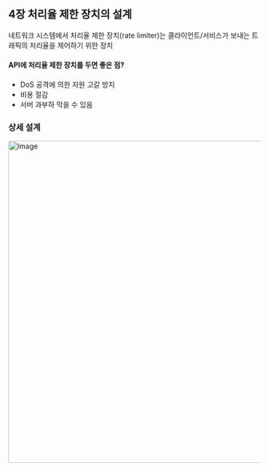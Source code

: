 ## 4장 처리율 제한 장치의 설계
네트워크 시스템에서 처리율 제한 장치(rate limiter)는 클라이언트/서비스가 보내는 트래픽의 처리율을 제어하기 위한 장치

#### API에 처리율 제한 장치를 두면 좋은 점?
- DoS 공격에 의한 자원 고갈 방지
- 비용 절감
- 서버 과부하 막을 수 있음

### 상세 설계

<img width="748" height="642" alt="Image" src="https://github.com/user-attachments/assets/8962bf7b-bc9c-47fa-82fd-5c144561e993" />


